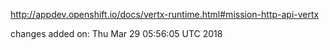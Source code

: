 http://appdev.openshift.io/docs/vertx-runtime.html#mission-http-api-vertx

 
 changes added on: Thu Mar 29 05:56:05 UTC 2018